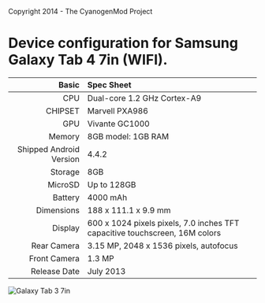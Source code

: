 Copyright 2014 - The CyanogenMod Project

Device configuration for Samsung Galaxy Tab 4 7in (WIFI).
=====================================

Basic   | Spec Sheet
-------:|:-------------------------
CPU     | Dual-core 1.2 GHz Cortex-A9
CHIPSET | Marvell PXA986
GPU     | Vivante GC1000
Memory  | 8GB model: 1GB RAM
Shipped Android Version | 4.4.2
Storage | 8GB
MicroSD | Up to 128GB
Battery | 4000 mAh
Dimensions | 188 x 111.1 x 9.9 mm
Display | 600 x 1024 pixels pixels, 7.0 inches TFT capacitive touchscreen, 16M colors
Rear Camera  |3.15 MP, 2048 x 1536 pixels, autofocus
Front Camera | 1.3 MP
Release Date | July 2013


![Galaxy Tab 3 7in](http://preview.turbosquid.com/Preview/2014/05/18__07_52_55/Samsung_Galaxy_Tab_3_7.0_1.png114e90ce-7ef2-4313-ac6f-85d6b5b87f34Original.jpg "Galaxy Tab 3 7in")


